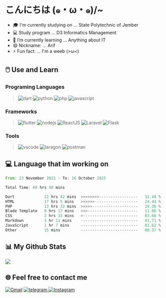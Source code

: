 # こんにちは (๑・ω・๑)/~

- 🎓 I'm currently studying on ... State Polytechnic of Jember
- 💻 Study program ... D3 Informatics Management
- 🌱 I’m currently learning ... Anything about IT
- 😄 Nickname: ... Arif
- ⚡ Fun fact: ... I'm a weeb (>ω<)

## 🖱️ Use and Learn

### Programing Languages

> ![dart](https://img.shields.io/badge/dart-0553B1?style=for-the-badge&logo=dart&logoColor=white) ![python](https://img.shields.io/badge/Python-3776AB?style=for-the-badge&logo=python&logoColor=white) ![php](https://img.shields.io/badge/PHP-777BB4?style=for-the-badge&logo=php&logoColor=white) ![javascript](https://img.shields.io/badge/JavaScript-323330?style=for-the-badge&logo=javascript&logoColor=F7DF1E)

### Frameworks

> ![flutter](https://img.shields.io/badge/flutter-0553B1?style=for-the-badge&logo=flutter&logoColor=white) ![nodejs](https://img.shields.io/badge/Node.js-43853D?style=for-the-badge&logo=node.js&logoColor=white) ![ReactJS](https://img.shields.io/badge/react.js-2B4295?style=for-the-badge&logo=react&logoColor=white) ![Laravel](https://img.shields.io/badge/laravel-F05340?style=for-the-badge&logo=laravel&logoColor=white) ![Flask](https://img.shields.io/badge/Flask-000000?style=for-the-badge&logo=flask&logoColor=white)

### Tools

> ![vscode](https://img.shields.io/badge/VSCode-007ACC?style=for-the-badge&logo=Visual-Studio-Code&logoColor=white) ![laragon](https://img.shields.io/badge/Laragon-grey?style=for-the-badge&logo=laragon&logoColor=39AEFF) ![postman](https://img.shields.io/badge/Postman-FF6C37?style=for-the-badge&logo=Postman&logoColor=white)

## 💻 Language that im working on

<!--START_SECTION:waka-->

```rust
From: 23 November 2021 - To: 16 October 2025

Total Time: 69 hrs 40 mins

Dart             22 hrs 42 mins  >>>>>>>>-----------------   32.48 %
HTML             17 hrs 5 mins   >>>>>>-------------------   24.44 %
PHP              13 hrs 32 mins  >>>>>--------------------   19.36 %
Blade Template   8 hrs 17 mins   >>>----------------------   11.86 %
CSS              2 hrs 33 mins   >------------------------   03.66 %
Markdown         1 hr 11 mins    -------------------------   01.71 %
JavaScript       1 hr 7 mins     -------------------------   01.61 %
Other            15 mins         -------------------------   00.37 %
```

<!--END_SECTION:waka-->

## 📊 My Github Stats

[![](http://github-profile-summary-cards.vercel.app/api/cards/profile-details?username=RemahBiskuit&theme=monokai)](https://github.com/remahbiskuit)

## 🌐 Feel free to contact me

[![Gmail](https://img.shields.io/badge/Gmail-D14836?style=for-the-badge&logo=gmail&logoColor=white)](mailto:contact@remahbiskuit.my.id) [![telegram](https://img.shields.io/badge/Telegram-2CA5E0?style=for-the-badge&logo=telegram&logoColor=white)](https://t.me/remahbiskuit)[ ![Instagram](https://img.shields.io/badge/Instagram-E4405F?style=for-the-badge&logo=instagram&logoColor=white)](https://instagram.com/m.arifbillah07)
